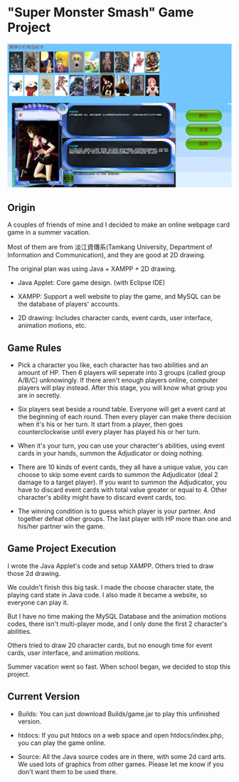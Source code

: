 # "Super Monster Smash" Game Project


![](Images/Snapshot.png "Game Snapshot")


## Origin

A couples of friends of mine and I decided to make an online webpage card game in a summer vacation.  

Most of them are from 淡江資傳系(Tamkang University, Department of Information and Communication), and they are good at 2D drawing.  

The original plan was using Java + XAMPP + 2D drawing.

* Java Applet: Core game design. (with Eclipse IDE)

* XAMPP: Support a well website to play the game, and MySQL can be the database of players' accounts.

* 2D drawing: Includes character cards, event cards, user interface, animation motions, etc.

## Game Rules

* Pick a character you like, each character has two abilities and an amount of HP. Then 6 players will seperate into 3 groups (called group A/B/C) unknowingly. If there aren't enough players online, computer players will play instead. After this stage, you will know what group you are in secretly.

* Six players seat beside a round table. Everyone will get a event card at the beginning of each round. Then every player can make there decision when it's his or her turn. It start from a player, then goes counterclockwise until every player has played his or her turn.

* When it's your turn, you can use your character's abilities, using event cards in your hands, summon the Adjudicator or doing nothing. 

* There are 10 kinds of event cards, they all have a unique value, you can choose to skip some event cards to summon the Adjudicator (deal 2 damage to a target player). If you want to summon the Adjudicator, you have to discard event cards with total value greater or equal to 4. Other character's ability might have to discard event cards, too. 

* The winning condition is to guess which player is your partner. And together defeat other groups. The last player with HP more than one and his/her partner win the game.

## Game Project Execution

I wrote the Java Applet's code and setup XAMPP. Others tried to draw those 2d drawing.

We couldn't finish this big task. I made the choose character state, the playing card state in Java code. I also made it became a website, so everyone can play it.

But I have no time making the MySQL Database and the animation motions codes, there isn't multi-player mode, and I only done the first 2 character's abilities.

Others tried to draw 20 character cards, but no enough time for event cards, user interface, and animation motions.

Summer vacation went so fast. When school began, we decided to stop this project.

## Current Version

* Builds: You can just download Builds/game.jar to play this unfinished version.

* htdocs: If you put htdocs on a web space and open htdocs/index.php, you can play the game online.

* Source: All the Java source codes are in there, with some 2d card arts. We used lots of graphics from other games. Please let me know if you don't want them to be used there.

